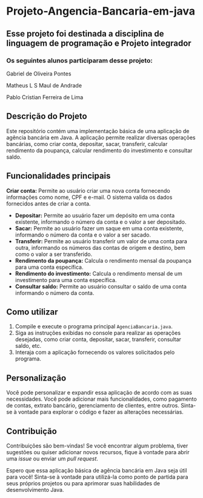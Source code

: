 # Projeto-Angencia-Bancaria-em-java
## Esse projeto foi destinada a disciplina de linguagem de programação e Projeto integrador 
### Os seguintes alunos participaram desse projeto:
  Gabriel de Oliveira Pontes
 
 Matheus L S Maul de Andrade
 
 Pablo Cristian Ferreira de Lima

## Descrição do Projeto


Este repositório contém uma implementação básica de uma aplicação de agência bancária em Java. A aplicação permite realizar diversas operações bancárias, como criar conta, depositar, sacar, transferir, calcular rendimento da poupança, calcular rendimento do investimento e consultar saldo.

## Funcionalidades principais
  **Criar conta:** Permite ao usuário criar uma nova conta fornecendo informações como nome, CPF e e-mail. O sistema valida os dados fornecidos antes de criar a conta.
- **Depositar:** Permite ao usuário fazer um depósito em uma conta existente, informando o número da conta e o valor a ser depositado.
- **Sacar:** Permite ao usuário fazer um saque em uma conta existente, informando o número da conta e o valor a ser sacado.
- **Transferir:** Permite ao usuário transferir um valor de uma conta para outra, informando os números das contas de origem e destino, bem como o valor a ser transferido.
- **Rendimento da poupança:** Calcula o rendimento mensal da poupança para uma conta específica.
- **Rendimento do investimento:** Calcula o rendimento mensal de um investimento para uma conta específica.
- **Consultar saldo:** Permite ao usuário consultar o saldo de uma conta informando o número da conta.

## Como utilizar
1. Compile e execute o programa principal `AgenciaBancaria.java`.
2. Siga as instruções exibidas no console para realizar as operações desejadas, como criar conta, depositar, sacar, transferir, consultar saldo, etc.
3. Interaja com a aplicação fornecendo os valores solicitados pelo programa.

## Personalização
 Você pode personalizar e expandir essa aplicação de acordo com as suas necessidades. Você pode adicionar mais funcionalidades, como pagamento de contas, extrato bancário, gerenciamento de clientes, entre outros. Sinta-se à vontade para explorar o código e fazer as alterações necessárias.
 
## Contribuição
 Contribuições são bem-vindas! Se você encontrar algum problema, tiver sugestões ou quiser adicionar novos recursos, fique à vontade para abrir uma *issue* ou enviar um *pull request*.

Espero que essa aplicação básica de agência bancária em Java seja útil para você! Sinta-se à vontade para utilizá-la como ponto de partida para seus próprios projetos ou para aprimorar suas habilidades de desenvolvimento Java.


